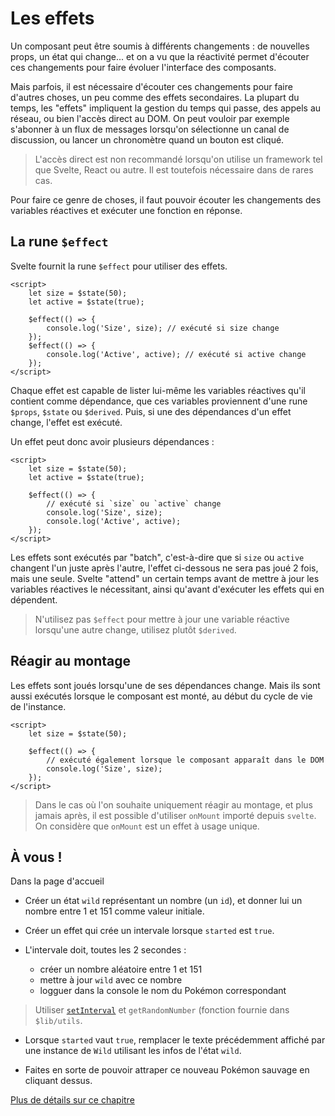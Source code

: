 # Les effets

Un composant peut être soumis à différents changements : de nouvelles props, un état qui change... et on a vu que la réactivité permet d'écouter ces changements pour faire évoluer l'interface des composants.

Mais parfois, il est nécessaire d'écouter ces changements pour faire d'autres choses, un peu comme des effets secondaires. La plupart du temps, les "effets" impliquent la gestion du temps qui passe, des appels au réseau, ou bien l'accès direct au DOM. On peut vouloir par exemple s'abonner à un flux de messages lorsqu'on sélectionne un canal de discussion, ou lancer un chronomètre quand un bouton est cliqué.

> L'accès direct est non recommandé lorsqu'on utilise un framework tel que Svelte, React ou autre. Il est toutefois nécessaire dans de rares cas.

Pour faire ce genre de choses, il faut pouvoir écouter les changements des variables réactives et exécuter une fonction en réponse.

## La rune `$effect`

Svelte fournit la rune `$effect` pour utiliser des effets.

```svelte
<script>
	let size = $state(50);
	let active = $state(true);

	$effect(() => {
		console.log('Size', size); // exécuté si size change
	});
	$effect(() => {
		console.log('Active', active); // exécuté si active change
	});
</script>
```

Chaque effet est capable de lister lui-même les variables réactives qu'il contient comme dépendance, que ces variables proviennent d'une rune `$props`, `$state` ou `$derived`. Puis, si une des dépendances d'un effet change, l'effet est exécuté.

Un effet peut donc avoir plusieurs dépendances :

```svelte
<script>
	let size = $state(50);
	let active = $state(true);

	$effect(() => {
		// exécuté si `size` ou `active` change
		console.log('Size', size);
		console.log('Active', active);
	});
</script>
```

Les effets sont exécutés par "batch", c'est-à-dire que si `size` ou `active` changent l'un juste après l'autre, l'effet ci-dessous ne sera pas joué 2 fois, mais une seule. Svelte "attend" un certain temps avant de mettre à jour les variables réactives le nécessitant, ainsi qu'avant d'exécuter les effets qui en dépendent.

> N'utilisez pas `$effect` pour mettre à jour une variable réactive lorsqu'une autre change, utilisez plutôt `$derived`.

## Réagir au montage

Les effets sont joués lorsqu'une de ses dépendances change. Mais ils sont aussi exécutés lorsque le composant est monté, au début du cycle de vie de l'instance.

```svelte
<script>
	let size = $state(50);

	$effect(() => {
		// exécuté également lorsque le composant apparaît dans le DOM
		console.log('Size', size);
	});
</script>
```

> Dans le cas où l'on souhaite uniquement réagir au montage, et plus jamais après, il est possible d'utiliser `onMount` importé depuis `svelte`. On considère que `onMount` est un effet à usage unique.

## À vous !

<section class='task'>

Dans la page d'accueil

- Créer un état `wild` représentant un nombre (un `id`), et donner lui un nombre entre 1 et 151 comme valeur initiale.

- Créer un effet qui crée un intervale lorsque `started` est `true`.

- L'intervale doit, toutes les 2 secondes :
  - créer un nombre aléatoire entre 1 et 151
  - mettre à jour `wild` avec ce nombre
  - logguer dans la console le nom du Pokémon correspondant

> Utiliser [`setInterval`](https://developer.mozilla.org/en-US/docs/Web/API/setInterval) et `getRandomNumber` (fonction fournie dans `$lib/utils`.

- Lorsque `started` vaut `true`, remplacer le texte précédemment affiché par une instance de `Wild` utilisant les infos de l'état `wild`.

- Faites en sorte de pouvoir attraper ce nouveau Pokémon sauvage en cliquant dessus.

</section>

[Plus de détails sur ce chapitre](https://svelte-5-preview.vercel.app/docs/runes#$effect)

